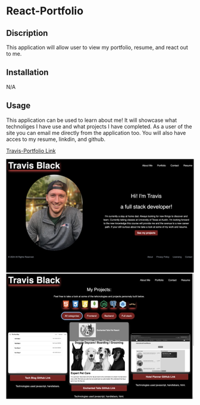 # React-Portfolio

## Discription

This application will allow user to view my portfolio, resume, and react out to me. 

## Installation 

N/A

## Usage

This application can be used to learn about me! It will showcase what technoliges I have use and what projects I have completed. As a user of the site you can email me directly from the application too. You will also have acces to my resume, linkdin, and github.

[Travis-Portfolio Link](https://travisblackportfolio.netlify.app/)

![screenshot of website](./Travis-Portfolio/public/images/aboutMe.png)
![screenshot of website](./Travis-Portfolio/public/images/portfolio.png)